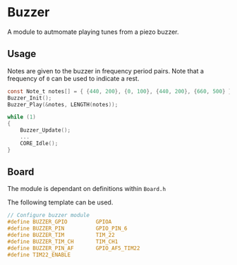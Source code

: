 # Buzzer
A module to autmomate playing tunes from a piezo buzzer.

## Usage

Notes are given to the buzzer in frequency period pairs.
Note that a frequency of `0` can be used to indicate a rest.

```C
const Note_t notes[] = { {440, 200}, {0, 100}, {440, 200}, {660, 500} };
Buzzer_Init();
Buzzer_Play(&notes, LENGTH(notes));

while (1)
{
    Buzzer_Update();
    ...
    CORE_Idle();
}
```

## Board

The module is dependant on  definitions within `Board.h`

The following template can be used.

```C
// Configure buzzer module
#define BUZZER_GPIO			GPIOA
#define BUZZER_PIN			GPIO_PIN_6
#define BUZZER_TIM			TIM_22
#define BUZZER_TIM_CH		TIM_CH1
#define BUZZER_PIN_AF		GPIO_AF5_TIM22
#define TIM22_ENABLE
```